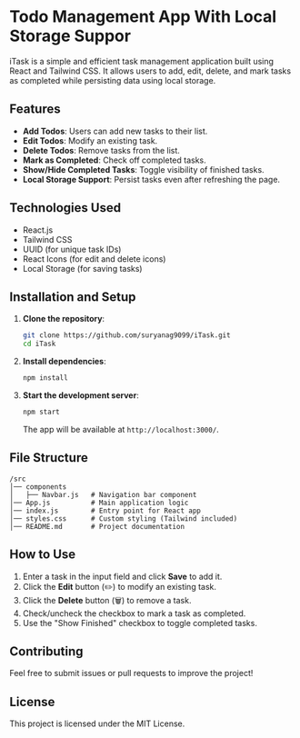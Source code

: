 # Todo Management App With Local Storage Suppor

iTask is a simple and efficient task management application built using React and Tailwind CSS. It allows users to add, edit, delete, and mark tasks as completed while persisting data using local storage.

## Features

- **Add Todos**: Users can add new tasks to their list.
- **Edit Todos**: Modify an existing task.
- **Delete Todos**: Remove tasks from the list.
- **Mark as Completed**: Check off completed tasks.
- **Show/Hide Completed Tasks**: Toggle visibility of finished tasks.
- **Local Storage Support**: Persist tasks even after refreshing the page.

## Technologies Used

- React.js
- Tailwind CSS
- UUID (for unique task IDs)
- React Icons (for edit and delete icons)
- Local Storage (for saving tasks)

## Installation and Setup

1. **Clone the repository**:
   ```sh
   git clone https://github.com/suryanag9099/iTask.git
   cd iTask
   ```

2. **Install dependencies**:
   ```sh
   npm install
   ```

3. **Start the development server**:
   ```sh
   npm start
   ```

   The app will be available at `http://localhost:3000/`.

## File Structure

```
/src
│── components
│   ├── Navbar.js   # Navigation bar component
│── App.js          # Main application logic
│── index.js        # Entry point for React app
│── styles.css      # Custom styling (Tailwind included)
│── README.md       # Project documentation
```

## How to Use

1. Enter a task in the input field and click **Save** to add it.
2. Click the **Edit** button (✏️) to modify an existing task.
3. Click the **Delete** button (🗑️) to remove a task.
4. Check/uncheck the checkbox to mark a task as completed.
5. Use the "Show Finished" checkbox to toggle completed tasks.

## Contributing

Feel free to submit issues or pull requests to improve the project!

## License

This project is licensed under the MIT License.

